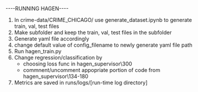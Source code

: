 ----RUNNING HAGEN----
1. In crime-data/CRIME_CHICAGO/ use generate_dataset.ipynb to generate train, val, test files 
2. Make subfolder and keep the train, val, test files in the subfolder
3. Generate yaml file accordingly
4. change default value of config_filename to newly generate yaml file path
5. Run hagen_train.py
6. Change regression/classification by
    - choosing loss func in hagen_supervisor\300
    - commnent/uncomment appopriate portion of code from hagen_supervisor\134-180
7. Metrics are saved in runs/logs/[run-time log directory] 